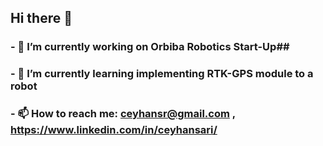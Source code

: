 ## Hi there 👋


### - 🔭 I’m currently working on Orbiba Robotics Start-Up##
### - 🌱 I’m currently learning implementing RTK-GPS module to a robot 
### - 📫 How to reach me: ceyhansr@gmail.com , https://www.linkedin.com/in/ceyhansari/ 
